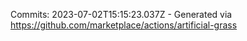 Commits: 2023-07-02T15:15:23.037Z - Generated via https://github.com/marketplace/actions/artificial-grass
<br>
